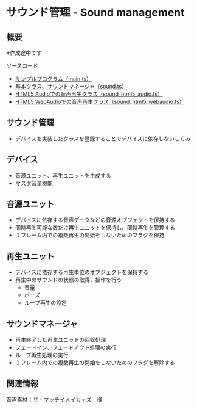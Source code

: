 # サウンド管理 - Sound management

## 概要
※作成途中です

ソースコード
- [サンプルプログラム（main.ts）](./main.ts)
- [基本クラス、サウンドマネージャ（sound.ts）](../tips_core/sound.ts)
- [HTML5 Audioでの音声再生クラス（sound_html5_audio.ts）](../tips_core/sound_html5_audio.ts)
- [HTML5 WebAudioでの音声再生クラス（sound_html5_webaudio.ts）](../tips_core/sound_html5_webaudio.ts)


## サウンド管理

- デバイスを実装したクラスを登録することでデバイスに依存しないしくみ

## デバイス

- 音源ユニット、再生ユニットを生成する
- マスタ音量機能

## 音源ユニット

- デバイスに依存する音声データなどの音源オブジェクトを保持する
- 同時再生可能な数だけ再生ユニットを保持し、同時再生を管理する
- １フレーム内での複数再生の開始をしないためのフラグを保持

## 再生ユニット

- デバイスに依存する再生単位のオブジェクトを保持する
- 再生中のサウンドの状態の取得、操作を行う
  - 音量
  - ポーズ
  - ループ再生の設定

## サウンドマネージャ

- 再生終了した再生ユニットの回収処理
- フェードイン、フェードアウト処理の実行
- ループ再生処理の実行
- １フレーム内での複数再生の開始をしないためのフラグを解除する


## 関連情報

音声素材：ザ・マッチイメイカァズ　様